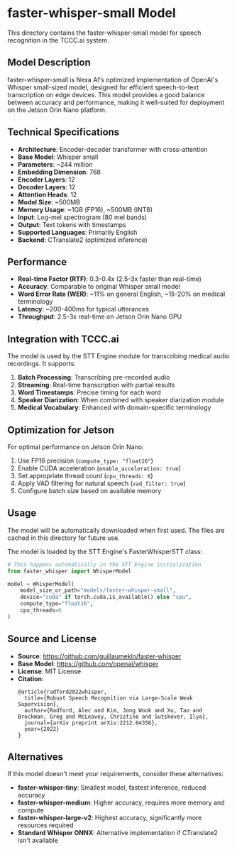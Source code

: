 # faster-whisper-small Model

This directory contains the faster-whisper-small model for speech recognition in the TCCC.ai system.

## Model Description

faster-whisper-small is Nexa AI's optimized implementation of OpenAI's Whisper small-sized model, designed for efficient speech-to-text transcription on edge devices. This model provides a good balance between accuracy and performance, making it well-suited for deployment on the Jetson Orin Nano platform.

## Technical Specifications

- **Architecture**: Encoder-decoder transformer with cross-attention
- **Base Model**: Whisper small
- **Parameters**: ~244 million
- **Embedding Dimension**: 768
- **Encoder Layers**: 12
- **Decoder Layers**: 12
- **Attention Heads**: 12
- **Model Size**: ~500MB
- **Memory Usage**: ~1GB (FP16), ~500MB (INT8)
- **Input**: Log-mel spectrogram (80 mel bands)
- **Output**: Text tokens with timestamps
- **Supported Languages**: Primarily English
- **Backend**: CTranslate2 (optimized inference)

## Performance

- **Real-time Factor (RTF)**: 0.3-0.4x (2.5-3x faster than real-time)
- **Accuracy**: Comparable to original Whisper small model
- **Word Error Rate (WER)**: ~11% on general English, ~15-20% on medical terminology
- **Latency**: ~200-400ms for typical utterances
- **Throughput**: 2.5-3x real-time on Jetson Orin Nano GPU

## Integration with TCCC.ai

The model is used by the STT Engine module for transcribing medical audio recordings. It supports:

1. **Batch Processing**: Transcribing pre-recorded audio
2. **Streaming**: Real-time transcription with partial results
3. **Word Timestamps**: Precise timing for each word
4. **Speaker Diarization**: When combined with speaker diarization module
5. **Medical Vocabulary**: Enhanced with domain-specific terminology

## Optimization for Jetson

For optimal performance on Jetson Orin Nano:

1. Use FP16 precision (`compute_type: "float16"`)
2. Enable CUDA acceleration (`enable_acceleration: true`)
3. Set appropriate thread count (`cpu_threads: 6`)
4. Apply VAD filtering for natural speech (`vad_filter: true`)
5. Configure batch size based on available memory

## Usage

The model will be automatically downloaded when first used. The files are cached in this directory for future use.

The model is loaded by the STT Engine's FasterWhisperSTT class:

```python
# This happens automatically in the STT Engine initialization
from faster_whisper import WhisperModel

model = WhisperModel(
    model_size_or_path="models/faster-whisper-small",
    device="cuda" if torch.cuda.is_available() else "cpu",
    compute_type="float16",
    cpu_threads=6
)
```

## Source and License

- **Source**: https://github.com/guillaumekln/faster-whisper
- **Base Model**: https://github.com/openai/whisper
- **License**: MIT License
- **Citation**: 
  ```
  @article{radford2022whisper,
    title={Robust Speech Recognition via Large-Scale Weak Supervision},
    author={Radford, Alec and Kim, Jong Wook and Xu, Tao and Brockman, Greg and McLeavey, Christine and Sutskever, Ilya},
    journal={arXiv preprint arXiv:2212.04356},
    year={2022}
  }
  ```

## Alternatives

If this model doesn't meet your requirements, consider these alternatives:

- **faster-whisper-tiny**: Smallest model, fastest inference, reduced accuracy
- **faster-whisper-medium**: Higher accuracy, requires more memory and compute
- **faster-whisper-large-v2**: Highest accuracy, significantly more resources required
- **Standard Whisper ONNX**: Alternative implementation if CTranslate2 isn't available